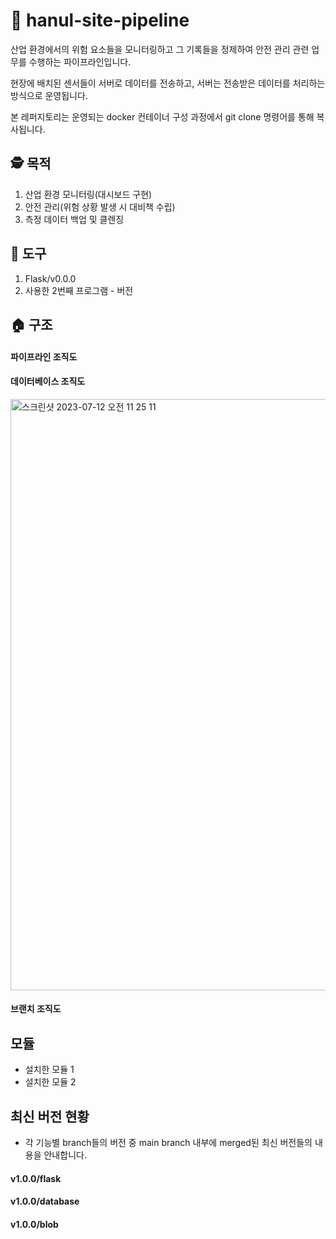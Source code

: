 # 👷 hanul-site-pipeline
산업 환경에서의 위험 요소들을 모니터링하고 그 기록들을 정제하여 안전 관리 관련 업무를 수행하는 파이프라인입니다.

현장에 배치된 센서들이 서버로 데이터를 전송하고, 서버는 전송받은 데이터를 처리하는 방식으로 운영됩니다.

본 레퍼지토리는 운영되는 docker 컨테이너 구성 과정에서 git clone 명령어를 통해 복사됩니다.

## 🕵️ 목적
1. 산업 환경 모니터링(대시보드 구현)
2. 안전 관리(위험 상황 발생 시 대비책 수립)
3. 측정 데이터 백업 및 클렌징

## 🧰 도구
1. Flask/v0.0.0
2. 사용한 2번째 프로그램 - 버전

## 🏠 구조
#### 파이프라인 조직도

#### 데이터베이스 조직도
<img width="946" alt="스크린샷 2023-07-12 오전 11 25 11" src="https://github.com/hanul-pipeline/hanul-site-pipeline/assets/130134750/b5eadeec-e8e7-4371-b3c8-2b3887337e0f">

#### 브랜치 조직도

## 모듈

- 설치한 모듈 1
- 설치한 모듈 2

## 최신 버전 현황
- 각 기능별 branch들의 버전 중 main branch 내부에 merged된 최신 버전들의 내용을 안내합니다.
#### v1.0.0/flask

#### v1.0.0/database

#### v1.0.0/blob
